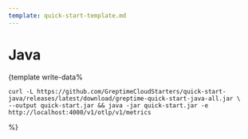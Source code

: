 ```yaml
---
template: quick-start-template.md
---
```


# Java

<docs-template>

{template write-data%


<!--@include: ../../db-cloud-shared/quick-start/java.md-->

```shell
curl -L https://github.com/GreptimeCloudStarters/quick-start-java/releases/latest/download/greptime-quick-start-java-all.jar \
--output quick-start.jar && java -jar quick-start.jar -e http://localhost:4000/v1/otlp/v1/metrics
```

%}

</docs-template>
